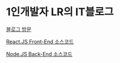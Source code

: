 ﻿# 1인개발자 LR의 IT블로그

[블로그 방문](https://dev-lr.com)

[React.JS Front-End 소스코드](https://github.com/yymin1022/Blog_LR_Front)

[Node.JS Back-End 소스코드](https://github.com/yymin1022/Blog_LR_Back)